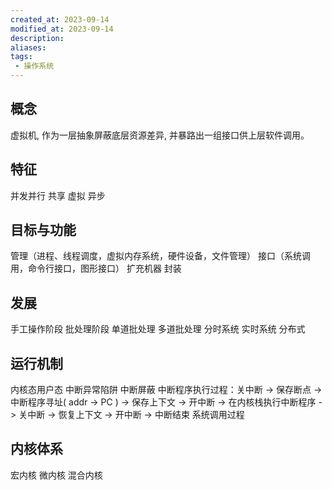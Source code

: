 ```yaml
---
created_at: 2023-09-14
modified_at: 2023-09-14
description:
aliases:
tags:
 - 操作系统
---
```


## 概念
虚拟机, 作为一层抽象屏蔽底层资源差异,  并暴路出一组接口供上层软件调用。

## 特征
并发并行 共享 虚拟 异步

## 目标与功能
管理（进程、线程调度，虚拟内存系统，硬件设备，文件管理）
接口（系统调用，命令行接口，图形接口）
扩充机器
封装

## 发展
手工操作阶段
批处理阶段
	单道批处理
	多道批处理
分时系统
实时系统
分布式

## 运行机制
内核态用户态
中断异常陷阱
中断屏蔽
中断程序执行过程：关中断 -> 保存断点 -> 中断程序寻址( addr -> PC )  -> 保存上下文 -> 开中断 -> 在内核栈执行中断程序 -> 关中断 ->  恢复上下文 -> 开中断 -> 中断结束
系统调用过程
## 内核体系
宏内核 微内核 混合内核